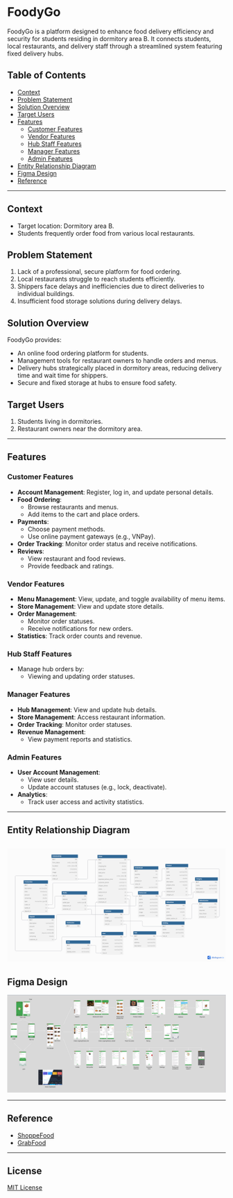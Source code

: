 # FoodyGo

FoodyGo is a platform designed to enhance food delivery efficiency and security for students residing in dormitory area B. It connects students, local restaurants, and delivery staff through a streamlined system featuring fixed delivery hubs.

## Table of Contents
- [Context](#context)
- [Problem Statement](#problem-statement)
- [Solution Overview](#solution-overview)
- [Target Users](#target-users)
- [Features](#features)
  - [Customer Features](#customer-features)
  - [Vendor Features](#vendor-features)
  - [Hub Staff Features](#hub-staff-features)
  - [Manager Features](#manager-features)
  - [Admin Features](#admin-features)
- [Entity Relationship Diagram](#entity-relationship-diagram)
- [Figma Design](#figma-design)
- [Reference](#reference)

---

## Context
- Target location: Dormitory area B.
- Students frequently order food from various local restaurants.

## Problem Statement
1. Lack of a professional, secure platform for food ordering.
2. Local restaurants struggle to reach students efficiently.
3. Shippers face delays and inefficiencies due to direct deliveries to individual buildings.
4. Insufficient food storage solutions during delivery delays.

## Solution Overview
FoodyGo provides:
- An online food ordering platform for students.
- Management tools for restaurant owners to handle orders and menus.
- Delivery hubs strategically placed in dormitory areas, reducing delivery time and wait time for shippers.
- Secure and fixed storage at hubs to ensure food safety.

## Target Users
1. Students living in dormitories.
2. Restaurant owners near the dormitory area.

---

## Features

### Customer Features
- **Account Management**: Register, log in, and update personal details.
- **Food Ordering**:
  - Browse restaurants and menus.
  - Add items to the cart and place orders.
- **Payments**:
  - Choose payment methods.
  - Use online payment gateways (e.g., VNPay).
- **Order Tracking**: Monitor order status and receive notifications.
- **Reviews**:
  - View restaurant and food reviews.
  - Provide feedback and ratings.

### Vendor Features
- **Menu Management**: View, update, and toggle availability of menu items.
- **Store Management**: View and update store details.
- **Order Management**:
  - Monitor order statuses.
  - Receive notifications for new orders.
- **Statistics**: Track order counts and revenue.

### Hub Staff Features
- Manage hub orders by:
  - Viewing and updating order statuses.

### Manager Features
- **Hub Management**: View and update hub details.
- **Store Management**: Access restaurant information.
- **Order Tracking**: Monitor order statuses.
- **Revenue Management**:
  - View payment reports and statistics.

### Admin Features
- **User Account Management**:
  - View user details.
  - Update account statuses (e.g., lock, deactivate).
- **Analytics**:
  - Track user access and activity statistics.

---

## Entity Relationship Diagram

![Entity Relationship Diagram](assets/erd.png)
---

## Figma Design

![Figma Design](assets/figma.png)

---

## Reference
- [ShoppeFood](https://shopeefood.vn)
- [GrabFood](https://www.grab.com/vn/food)

---

## License
[MIT License](LICENSE)
